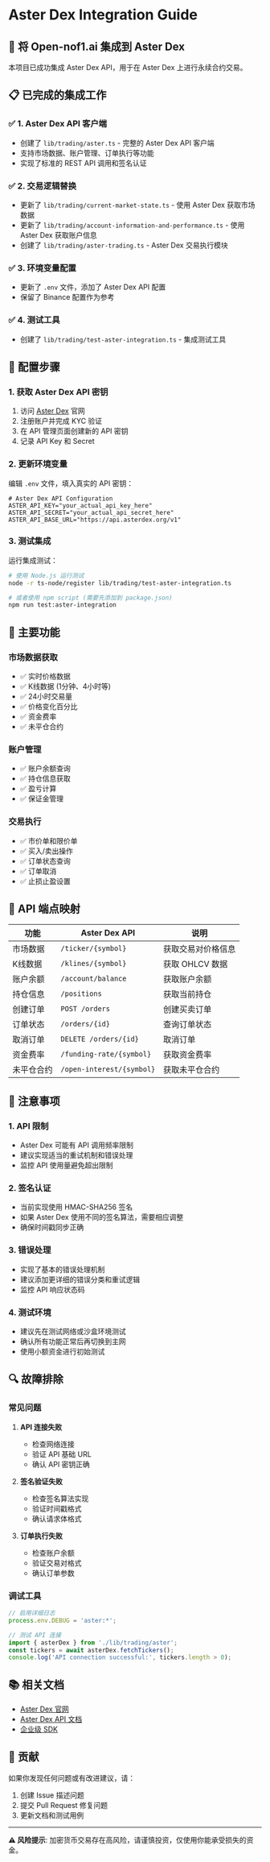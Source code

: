 # Aster Dex Integration Guide

## 🚀 将 Open-nof1.ai 集成到 Aster Dex

本项目已成功集成 Aster Dex API，用于在 Aster Dex 上进行永续合约交易。

## 📋 已完成的集成工作

### ✅ 1. Aster Dex API 客户端
- 创建了 `lib/trading/aster.ts` - 完整的 Aster Dex API 客户端
- 支持市场数据、账户管理、订单执行等功能
- 实现了标准的 REST API 调用和签名认证

### ✅ 2. 交易逻辑替换
- 更新了 `lib/trading/current-market-state.ts` - 使用 Aster Dex 获取市场数据
- 更新了 `lib/trading/account-information-and-performance.ts` - 使用 Aster Dex 获取账户信息
- 创建了 `lib/trading/aster-trading.ts` - Aster Dex 交易执行模块

### ✅ 3. 环境变量配置
- 更新了 `.env` 文件，添加了 Aster Dex API 配置
- 保留了 Binance 配置作为参考

### ✅ 4. 测试工具
- 创建了 `lib/trading/test-aster-integration.ts` - 集成测试工具

## 🔧 配置步骤

### 1. 获取 Aster Dex API 密钥
1. 访问 [Aster Dex](https://asterdex.org) 官网
2. 注册账户并完成 KYC 验证
3. 在 API 管理页面创建新的 API 密钥
4. 记录 API Key 和 Secret

### 2. 更新环境变量
编辑 `.env` 文件，填入真实的 API 密钥：

```env
# Aster Dex API Configuration
ASTER_API_KEY="your_actual_api_key_here"
ASTER_API_SECRET="your_actual_api_secret_here"
ASTER_API_BASE_URL="https://api.asterdex.org/v1"
```

### 3. 测试集成
运行集成测试：

```bash
# 使用 Node.js 运行测试
node -r ts-node/register lib/trading/test-aster-integration.ts

# 或者使用 npm script (需要先添加到 package.json)
npm run test:aster-integration
```

## 🎯 主要功能

### 市场数据获取
- ✅ 实时价格数据
- ✅ K线数据 (1分钟、4小时等)
- ✅ 24小时交易量
- ✅ 价格变化百分比
- ✅ 资金费率
- ✅ 未平仓合约

### 账户管理
- ✅ 账户余额查询
- ✅ 持仓信息获取
- ✅ 盈亏计算
- ✅ 保证金管理

### 交易执行
- ✅ 市价单和限价单
- ✅ 买入/卖出操作
- ✅ 订单状态查询
- ✅ 订单取消
- ✅ 止损止盈设置

## 🔄 API 端点映射

| 功能 | Aster Dex API | 说明 |
|------|---------------|------|
| 市场数据 | `/ticker/{symbol}` | 获取交易对价格信息 |
| K线数据 | `/klines/{symbol}` | 获取 OHLCV 数据 |
| 账户余额 | `/account/balance` | 获取账户余额 |
| 持仓信息 | `/positions` | 获取当前持仓 |
| 创建订单 | `POST /orders` | 创建买卖订单 |
| 订单状态 | `/orders/{id}` | 查询订单状态 |
| 取消订单 | `DELETE /orders/{id}` | 取消订单 |
| 资金费率 | `/funding-rate/{symbol}` | 获取资金费率 |
| 未平仓合约 | `/open-interest/{symbol}` | 获取未平仓合约 |

## 🚨 注意事项

### 1. API 限制
- Aster Dex 可能有 API 调用频率限制
- 建议实现适当的重试机制和错误处理
- 监控 API 使用量避免超出限制

### 2. 签名认证
- 当前实现使用 HMAC-SHA256 签名
- 如果 Aster Dex 使用不同的签名算法，需要相应调整
- 确保时间戳同步正确

### 3. 错误处理
- 实现了基本的错误处理机制
- 建议添加更详细的错误分类和重试逻辑
- 监控 API 响应状态码

### 4. 测试环境
- 建议先在测试网络或沙盒环境测试
- 确认所有功能正常后再切换到主网
- 使用小额资金进行初始测试

## 🔍 故障排除

### 常见问题

1. **API 连接失败**
   - 检查网络连接
   - 验证 API 基础 URL
   - 确认 API 密钥正确

2. **签名验证失败**
   - 检查签名算法实现
   - 验证时间戳格式
   - 确认请求体格式

3. **订单执行失败**
   - 检查账户余额
   - 验证交易对格式
   - 确认订单参数

### 调试工具

```typescript
// 启用详细日志
process.env.DEBUG = 'aster:*';

// 测试 API 连接
import { asterDex } from './lib/trading/aster';
const tickers = await asterDex.fetchTickers();
console.log('API connection successful:', tickers.length > 0);
```

## 📚 相关文档

- [Aster Dex 官网](https://asterdex.org)
- [Aster Dex API 文档](https://github.com/asterdex/api-docs)
- [企业级 SDK](https://outposts.io/article/aster-announces-enterprise-sdk-for-perpetual-trading)

## 🤝 贡献

如果你发现任何问题或有改进建议，请：

1. 创建 Issue 描述问题
2. 提交 Pull Request 修复问题
3. 更新文档和测试用例

---

**⚠️ 风险提示**: 加密货币交易存在高风险，请谨慎投资，仅使用你能承受损失的资金。
